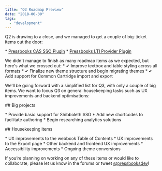 ```yaml
---
title: "Q3 Roadmap Preview"
date: "2018-06-30"
tags: 
  - "development"
---
```


Q2 is drawing to a close, and we managed to get a couple of big-ticket items out the door:

\* [Pressbooks CAS SSO Plugin](https://github.com/pressbooks/pressbooks-cas-sso) \* [Pressbooks LTI Provider Plugin](https://github.com/pressbooks/pressbooks-lti-provider)

We didn't manage to finish as many roadmap items as we expected, but here's what we crossed out: \* ✔ Improve textbox and table styling across all formats \* ✔ Finalize new theme structure and begin migrating themes \* ✔ Add support for Common Cartridge import and export

We'll be going forward with a simplified list for Q3, with only a couple of big items. We want to focus Q3 on general housekeeping tasks such as UX improvements and backend optimisations:

\## Big projects

\* Provide basic support for Shibboleth SSO \* Add new shortcodes to facilitate authoring \* Begin researching analytics solutions

\## Housekeeping items

\* UX improvements to the webbook Table of Contents \* UX improvements to the Export page \* Other backend and frontend UX improvements \* Accessibility improvements \* Ongoing theme conversions

If you’re planning on working on any of these items or would like to collaborate, please let us know in the forums or tweet [@pressbooksdev](https://twitter.com/pressbooksdev)!
